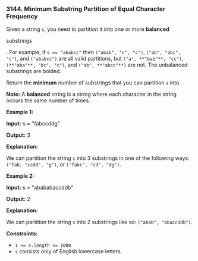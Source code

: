 ### 3144\. Minimum Substring Partition of Equal Character Frequency

Given a string `s`, you need to partition it into one or more **balanced**

substrings

. For example, if `s == "ababcc"` then `("abab", "c", "c")`, `("ab", "abc", "c")`, and `("ababcc")` are all valid partitions, but `("a", **"bab"**, "cc")`, `(**"aba"**, "bc", "c")`, and `("ab", **"abcc"**)` are not. The unbalanced substrings are bolded.

Return the **minimum** number of substrings that you can partition `s` into.

**Note:** A **balanced** string is a string where each character in the string occurs the same number of times.

**Example 1:**

**Input:** s = "fabccddg"

**Output:** 3

**Explanation:**

We can partition the string `s` into 3 substrings in one of the following ways: `("fab, "ccdd", "g")`, or `("fabc", "cd", "dg")`.

**Example 2:**

**Input:** s = "abababaccddb"

**Output:** 2

**Explanation:**

We can partition the string `s` into 2 substrings like so: `("abab", "abaccddb")`.

**Constraints:**

*   `1 <= s.length <= 1000`
*   `s` consists only of English lowercase letters.
